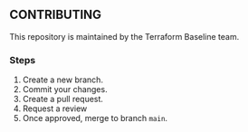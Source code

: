 ## CONTRIBUTING

This repository is maintained by the Terraform Baseline team.

### Steps

1. Create a new branch.
1. Commit your changes.
1. Create a pull request.
1. Request a review
1. Once approved, merge to branch `main`.
